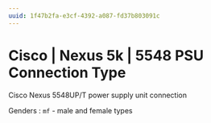 ```yaml
---
uuid: 1f47b2fa-e3cf-4392-a087-fd37b803091c
---
```

# Cisco | Nexus 5k | 5548 PSU Connection Type

Cisco Nexus 5548UP/T power supply unit connection

Genders
: `mf` - male and female types
